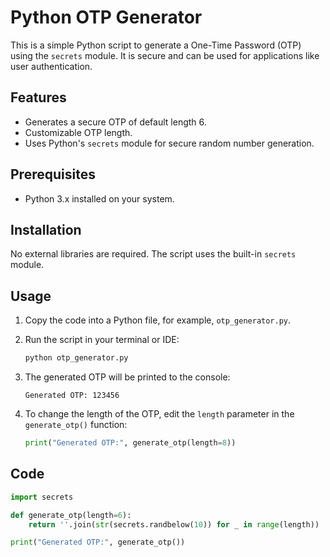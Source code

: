 # Python OTP Generator

This is a simple Python script to generate a One-Time Password (OTP) using the `secrets` module. It is secure and can be used for applications like user authentication.

## Features

- Generates a secure OTP of default length 6.
- Customizable OTP length.
- Uses Python's `secrets` module for secure random number generation.

## Prerequisites

- Python 3.x installed on your system.

## Installation

No external libraries are required. The script uses the built-in `secrets` module.

## Usage

1. Copy the code into a Python file, for example, `otp_generator.py`.

2. Run the script in your terminal or IDE:

    ```bash
    python otp_generator.py
    ```

3. The generated OTP will be printed to the console:

    ```
    Generated OTP: 123456
    ```

4. To change the length of the OTP, edit the `length` parameter in the `generate_otp()` function:

    ```python
    print("Generated OTP:", generate_otp(length=8))
    ```

## Code

```python
import secrets

def generate_otp(length=6):
    return ''.join(str(secrets.randbelow(10)) for _ in range(length))

print("Generated OTP:", generate_otp())
